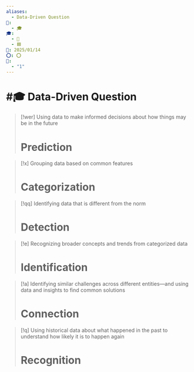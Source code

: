 ```yaml
---
aliases:
  - Data-Driven Question
📁:
  - 🎓
🎓:
  - 🔢
  - 🟦
📅: 2025/01/14
⭕: ⭕
🔢:
  - "1"
---
```

# #🎓 Data-Driven Question

> [!wer] Using data to make informed decisions about how things may be in the future
> # Prediction

> [!x] Grouping data based on common features
> # Categorization

> [!qq] Identifying data that is different from the norm
> # Detection

> [!e] Recognizing broader concepts and trends from categorized data
> # Identification

> [!a] Identifying similar challenges across different entities—and using data and insights to find common solutions
> # Connection

> [!q] Using historical data about what happened in the past to understand how likely it is to happen again
> # Recognition
